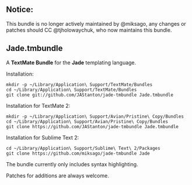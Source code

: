 Notice:
---------------------

This bundle is no longer actively maintained by @miksago, any changes or patches should CC @tjholowaychuk, who now maintains this bundle.

Jade.tmbundle
---------------------

A **TextMate Bundle** for the **Jade** templating language.

Installation:

    mkdir -p ~/Library/Application\ Support/TextMate/Bundles
    cd ~/Library/Application\ Support/TextMate/Bundles
    git clone git://github.com/JAStanton/jade-tmbundle Jade.tmbundle

Installation for TextMate 2:

    mkdir -p ~/Library/Application\ Support/Avian/Pristine\ Copy/Bundles
    cd ~/Library/Application\ Support/Avian/Pristine\ Copy/Bundles
    git clone https://github.com/JAStanton/jade-tmbundle Jade.tmbundle

Installation for Sublime Text 2:

    cd ~/Library/Application\ Support/Sublime\ Text\ 2/Packages
    git clone https://github.com/miksago/jade-tmbundle Jade

The bundle currently only includes syntax highlighting.

Patches for additions are always welcome.

